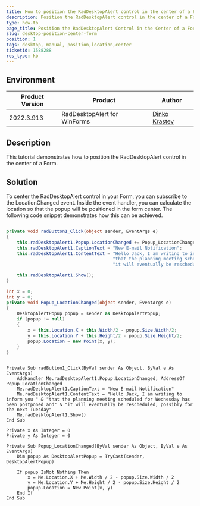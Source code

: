 ```yaml
---
title: How to position the RadDesktopAlert control in the center of a Form
description: Position the RadDesktopAlert control in the center of a Form.
type: how-to
page_title: Position the RadDesktopAlert Control in the Center of a Form
slug: desktop-position-center-form
position: 1
tags: desktop, manual, position,location,center
ticketid: 1588288
res_type: kb
---
```


## Environment
|Product Version|Product|Author|
|----|----|----|
|2022.3.913|RadDesktopAlert for WinForms|[Dinko Krastev](https://www.telerik.com/blogs/author/dinko-krastev)|


## Description

This tutorial demonstrates how to position the RadDesktopAlert control in the center of a Form.

## Solution

To center the RadDesktopAlert control in your Form, you can subscribe to the LocationChanged event. Inside the event handler, you can calculate the location so that the popup will be positioned in the form center. The following code snippet demonstrates how this can be achieved.

````C#

private void radButton1_Click(object sender, EventArgs e)
{
    this.radDesktopAlert1.Popup.LocationChanged += Popup_LocationChanged;
    this.radDesktopAlert1.CaptionText = "New E-mail Notification";
    this.radDesktopAlert1.ContentText = "Hello Jack, I am writing to inform you " +
                                        "that the planning meeting scheduled for Wednesday has been postponed and" +
                                        "it will eventually be rescheduled, possibly for the next Tuesday";

    this.radDesktopAlert1.Show();
}

int x = 0;
int y = 0;
private void Popup_LocationChanged(object sender, EventArgs e)
{
    DesktopAlertPopup popup = sender as DesktopAlertPopup;
    if (popup != null)
    {
        x = this.Location.X + this.Width/2 - popup.Size.Width/2;
        y = this.Location.Y + this.Height/2 - popup.Size.Height/2;
        popup.Location = new Point(x, y);
    }
}

````
````VB.NET

Private Sub radButton1_Click(ByVal sender As Object, ByVal e As EventArgs)
	AddHandler Me.radDesktopAlert1.Popup.LocationChanged, AddressOf Popup_LocationChanged
	Me.radDesktopAlert1.CaptionText = "New E-mail Notification"
	Me.radDesktopAlert1.ContentText = "Hello Jack, I am writing to inform you " & "that the planning meeting scheduled for Wednesday has been postponed and" & "it will eventually be rescheduled, possibly for the next Tuesday"
	Me.radDesktopAlert1.Show()
End Sub

Private x As Integer = 0
Private y As Integer = 0

Private Sub Popup_LocationChanged(ByVal sender As Object, ByVal e As EventArgs)
	Dim popup As DesktopAlertPopup = TryCast(sender, DesktopAlertPopup)

	If popup IsNot Nothing Then
		x = Me.Location.X + Me.Width / 2 - popup.Size.Width / 2
		y = Me.Location.Y + Me.Height / 2 - popup.Size.Height / 2
		popup.Location = New Point(x, y)
	End If
End Sub


````


